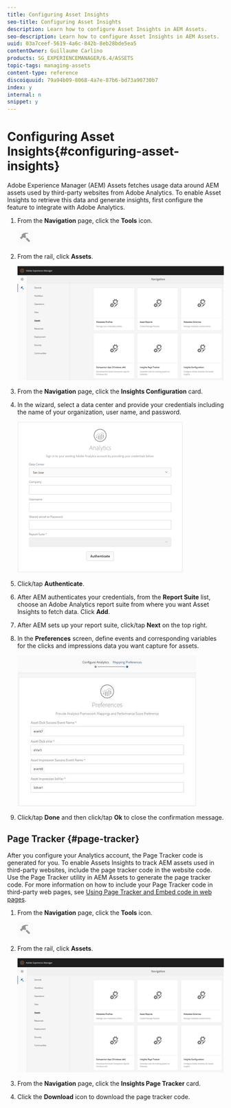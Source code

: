 ```yaml
---
title: Configuring Asset Insights
seo-title: Configuring Asset Insights
description: Learn how to configure Asset Insights in AEM Assets.
seo-description: Learn how to configure Asset Insights in AEM Assets.
uuid: 03a7ceef-5619-4a6c-842b-8eb28bde5ea5
contentOwner: Guillaume Carlino
products: SG_EXPERIENCEMANAGER/6.4/ASSETS
topic-tags: managing-assets
content-type: reference
discoiquuid: 79a94b09-8068-4a7e-87b6-bd73a90730b7
index: y
internal: n
snippet: y
---
```


# Configuring Asset Insights{#configuring-asset-insights}

Adobe Experience Manager (AEM) Assets fetches usage data around AEM assets used by third-party websites from Adobe Analytics. To enable Asset Insights to retrieve this data and generate insights, first configure the feature to integrate with Adobe Analytics.

1. From the **Navigation** page, click the **Tools** icon.

   ![](assets/chlimage_1-211.png)

1. From the rail, click **Assets**. 

   ![](assets/chlimage_1-212.png)

1. From the **Navigation** page, click the **Insights Configuration** card.
1. In the wizard, select a data center and provide your credentials including the name of your organization, user name, and password.

   ![](assets/chlimage_1-213.png)

1. Click/tap **Authenticate**.
1. After AEM authenticates your credentials, from the **Report Suite** list, choose an Adobe Analytics report suite from where you want Asset Insights to fetch data. Click **Add**.
1. After AEM sets up your report suite, click/tap **Next** on the top right. 
1. In the **Preferences** screen, define events and corresponding variables for the clicks and impressions data you want capture for assets.

   ![](assets/chlimage_1-214.png)

1. Click/tap **Done** and then click/tap **Ok** to close the confirmation message.

## Page Tracker {#page-tracker}

After you configure your Analytics account, the Page Tracker code is generated for you. To enable Assets Insights to track AEM assets used in third-party websites, include the page tracker code in the website code. Use the Page Tracker utility in AEM Assets to generate the page tracker code. For more information on how to include your Page Tracker code in third-party web pages, see [Using Page Tracker and Embed code in web pages](../../assets/using/touch-ui-using-page-tracker.md).

1. From the **Navigation** page, click the **Tools** icon.

   ![](assets/chlimage_1-215.png)

1. From the rail, click **Assets**.

   ![](assets/chlimage_1-216.png)

1. From the **Navigation** page, click the **Insights Page Tracker** card.
1. Click the **Download** icon to download the page tracker code.

